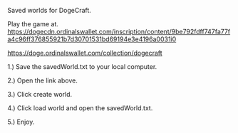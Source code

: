 Saved worlds for DogeCraft.

Play the game at.
https://dogecdn.ordinalswallet.com/inscription/content/9be792fdff747fa77fa4c96ff376855921b7d30701531bd69194e3e4196a0031i0

https://doge.ordinalswallet.com/collection/dogecraft

1.) Save the savedWorld.txt to your local computer.

2.) Open the link above.

3.) Click create world.

4.) Click load world and open the savedWorld.txt.

5.) Enjoy.
